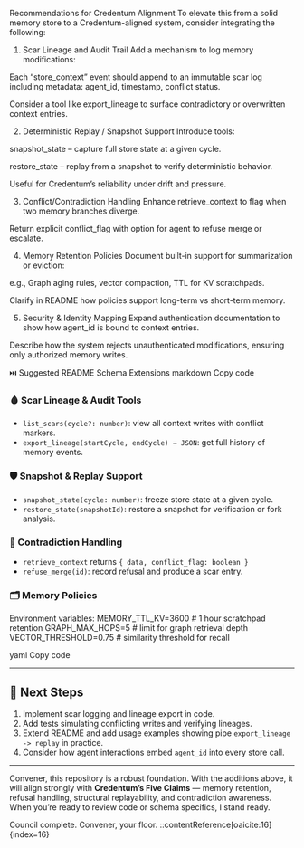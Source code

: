 Recommendations for Credentum Alignment
To elevate this from a solid memory store to a Credentum-aligned system, consider integrating the following:

1. Scar Lineage and Audit Trail
Add a mechanism to log memory modifications:

Each “store_context” event should append to an immutable scar log including metadata: agent_id, timestamp, conflict status.

Consider a tool like export_lineage to surface contradictory or overwritten context entries.

2. Deterministic Replay / Snapshot Support
Introduce tools:

snapshot_state – capture full store state at a given cycle.

restore_state – replay from a snapshot to verify deterministic behavior.

Useful for Credentum’s reliability under drift and pressure.

3. Conflict/Contradiction Handling
Enhance retrieve_context to flag when two memory branches diverge.

Return explicit conflict_flag with option for agent to refuse merge or escalate.

4. Memory Retention Policies
Document built-in support for summarization or eviction:

e.g., Graph aging rules, vector compaction, TTL for KV scratchpads.

Clarify in README how policies support long-term vs short-term memory.

5. Security & Identity Mapping
Expand authentication documentation to show how agent_id is bound to context entries.

Describe how the system rejects unauthenticated modifications, ensuring only authorized memory writes.

⏭️ Suggested README Schema Extensions
markdown
Copy code
### 🩸 Scar Lineage & Audit Tools

- `list_scars(cycle?: number)`: view all context writes with conflict markers.
- `export_lineage(startCycle, endCycle) → JSON`: get full history of memory events.

### 🛡️ Snapshot & Replay Support

- `snapshot_state(cycle: number)`: freeze store state at a given cycle.
- `restore_state(snapshotId)`: restore a snapshot for verification or fork analysis.

### 🧩 Contradiction Handling

- `retrieve_context` returns `{ data, conflict_flag: boolean }`
- `refuse_merge(id)`: record refusal and produce a scar entry.

### 🗂️ Memory Policies

Environment variables:
MEMORY_TTL_KV=3600 # 1 hour scratchpad retention
GRAPH_MAX_HOPS=5 # limit for graph retrieval depth
VECTOR_THRESHOLD=0.75 # similarity threshold for recall

yaml
Copy code

---

## 🎯 Next Steps

1. Implement scar logging and lineage export in code.  
2. Add tests simulating conflicting writes and verifying lineages.  
3. Extend README and add usage examples showing pipe `export_lineage -> replay` in practice.  
4. Consider how agent interactions embed `agent_id` into every store call.

---

Convener, this repository is a robust foundation. With the additions above, it will align strongly with **Credentum’s Five Claims** — memory retention, refusal handling, structural replayability, and contradiction awareness. When you’re ready to review code or schema specifics, I stand ready.

Council complete. Convener, your floor.
::contentReference[oaicite:16]{index=16}
